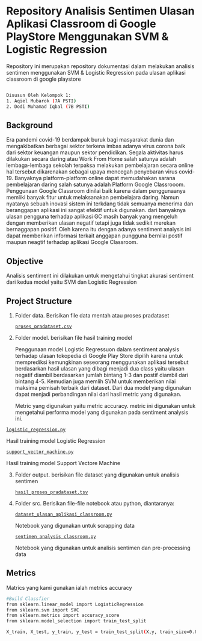 # Repository Analisis Sentimen Ulasan Aplikasi Classroom di Google PlayStore Menggunakan SVM & Logistic Regression
Repository ini merupakan repository dokumentasi dalam melakukan analisis sentimen menggunakan SVM & Logistic Regression pada ulasan aplikasi classroom di google playstore
```bash 

Disusun Oleh Kelompok 1: 
1. Aqiel Mubarok (7A PSTI)
2. Dodi Muhamad Iqbal (7B PSTI)
```
## Background
Era pandemi covid-19 berdampak buruk bagi masyarakat dunia dan mengakibatkan  berbagai sektor terkena imbas adanya virus corona baik dari sektor keuangan maupun sektor pendidikan. Segala aktivitas harus dilakukan secara daring atau Work From Home salah satunya adalah lembaga-lembaga sekolah terpaksa melakukan pembelajaran secara online hal tersebut dikarenakan sebagai upaya mencegah penyebaran virus covid-19. Banyaknya platform-platform online dapat memudahakan sarana pembelajaran daring salah satunya adalah Platform Google Classrooom. Penggunaan Google Classroom dinilai baik karena dalam penggunaanya memliki banyak fitur untuk melaksanakan pembelajara daring. Namun nyatanya sebuah inovasi sistem ini terkdang tidak semuanya menerima dan beranggapan aplikasi ini sangat efektif untuk digunakan. dari banyaknya ulasan pengguna terhadap aplikasi GC masih banyak yang mengeluh dengan memberikan ulasan negatif tetapi juga tidak sedikit merekan bernaggapan positif. Oleh karena itu dengan adanya sentiment analysis ini dapat memberikan informasi terkait anggapan pungguna bernilai postif maupun neagtif terhadap aplikasi Google Classroom.

## Objective
Analisis sentiment ini dilakukan untuk mengetahui tingkat akurasi sentiment dari kedua model yaitu SVM dan Logistic Regression

## Project Structure
1. Folder data. Berisikan file data mentah atau proses pradataset

   [`proses_pradataset.csv`](./data/proses_pradataset.csv)
  
2. Folder model. berisikan file hasil training model

   Penggunaan model Logistic Regressuon dalam sentiment analysis terhadap ulasan tokopedia di Google Play Store dipilih karena untuk memprediksi kemungkinan seseorang menggunakan aplikasi tersebut    berdasarkan hasil ulasan yang dibagi menjadi dua class yaitu ulasan negatif diambil berdasarkan jumlah bintang 1-3 dan postif diambil dari bintang 4-5. Kemudian juga memlih SVM untuk memberikan nilai maksima pemisah terbaik dari dataset. Dari dua model yang digunakan dapat menjadi perbandingan nilai dari hasil metric yang digunakan.
   
   
   Metric yang digunakan yaitu metric accuracy. metric ini digunakan untuk mengetahui performa model yang digunakan pada sentiment analysis ini.
   
 
 [`logistic_regression.py`](./model/logistic_regression.py)
   
   Hasil training model Logistic Regression
   
   [`support_vector_machine.py`](./model/support_vector_machine.py)
   
   Hasil training model Support Vectore Machine
   
3. Folder output. berisikan file dataset yang digunakan untuk analisis sentimen

   [`hasil_proses_pradataset.tsv`](./output/hasil_proses_pradataset.tsv)
   
4. Folder src. Berisikan file-file notebook atau python, diantaranya:

   [`dataset_ulasan_aplikasi_classroom.py`](./src/dataset_ulasan_aplikasi_classroom.py)

   Notebook yang digunakan untuk scrapping data
   
   [`sentimen_analysis_classroom.py`](./src/sentimen_analysis_classroom.py)

   Notebook yang digunakan untuk analisis sentimen dan pre-processing data
   
## Metrics
Matrics yang kami gunakan ialah metrics accuracy
```bash 
#Build Classfier
from sklearn.linear_model import LogisticRegression
from sklearn.svm import SVC
from sklearn.metrics import accuracy_score
from sklearn.model_selection import train_test_split

X_train, X_test, y_train, y_test = train_test_split(X,y, train_size=0.80)
```
